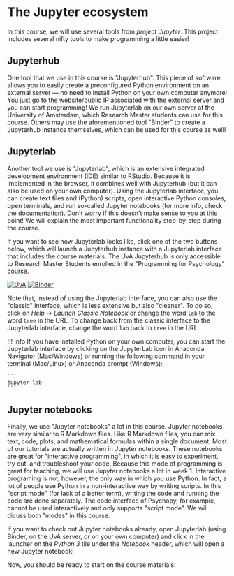 # The Jupyter ecosystem
In this course, we will use several tools from *project Jupyter*. This project includes several nifty tools to make programming a little easier!

## Jupyterhub
One tool that we use in this course is "Jupyterhub". This piece of software allows you to easily create a preconfigured Python environment on an external server &mdash; no need to install Python on your own computer anymore! You just go to the website/public IP associated with the external server and you can start programming! We run Jupyterlab on our own server at the University of Amsterdam, which Research Master students can use for this course. Others may use the aforementioned tool "Binder" to create a Jupyterhub instance themselves, which can be used for this course as well!

## Jupyterlab
Another tool we use is "Jupyterlab", which is an extensive integrated development environment (IDE) similar to RStudio. Because it is implemented in the browser, it combines well with Jupyterhub (but it can also be used on your own computer). Using the Jupyterlab interface, you can create text files and (Python) scripts, open interactive Python consoles, open terminals, and run so-called Jupyter notebooks (for more info, check the [documentation](https://jupyterlab.readthedocs.io/en/stable/getting_started/overview.html)). Don't worry if this doesn't make sense to you at this point! We will explain the most important functionality step-by-step during the course.

If you want to see how Jupyterlab looks like, click one of the two buttons below, which will launch a Jupyterhub instance with a Jupyterlab interface that includes the course materials. The UvA Jupyterhub is only accessible to Research Master Students enrolled in the "Programming for Psychology" course.

[![UvA](https://badgen.net/badge/UvA/Jupyterhub/orange)](https://neuroimaging.lukas-snoek.com)
[![Binder](https://mybinder.org/badge_logo.svg)](https://mybinder.org/v2/gh/lukassnoek/introPy/master?urlpath=lab)

Note that, instead of using the Jupyterlab interface, you can also use the "classic" interface, which is less extensive but also "cleaner". To do so, click on *Help* &rarr; *Launch Classic Notebook* or change the word `lab` to the word `tree` in the URL. To change back from the classic interface to the Jupyterlab interface, change the word `lab` back to `tree` in the URL. 

!!! info
    If you have installed Python on your own computer, you can start the Jupyterlab interface by clicking on the JupyterLab icon in Anaconda Navigator (Mac/Windows) or running the following command in your terminal (Mac/Linux) or Anaconda prompt (Windows):

    ```
    jupyter lab
    ```

## Jupyter notebooks
Finally, we use "Jupyter notebooks" a lot in this course. Jupyter notebooks are very similar to R Markdown files. Like R Markdown files, you can mix text, code, plots, and mathematical formulas within a single document. Most of our tutorials are actually written in Jupyter notebooks. These notebooks are great for "interactive programming", in which it is easy to experiment, try out, and troubleshoot your code. Because this mode of programming is great for teaching, we will use Jupyter notebooks a lot in week 1. Interactive programing is not, however, the only way in which you use Python. In fact, a lot of people use Python in a non-interactive way by writing scripts. In this "script mode" (for lack of a better term), writing the code and running the code are done separately. The code interface of Psychopy, for example, cannot be used interactively and only supports "script mode". We will dicuss both "modes" in this course.

If you want to check out Jupyter notebooks already, open Jupyterlab (using Binder, on the UvA server, or on your own computer) and click in the launcher on the *Python 3* tile under the *Notebook* header, which will open a new Jupyter notebook!

Now, you should be ready to start on the course materials!